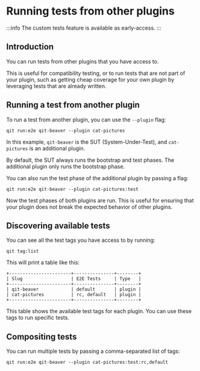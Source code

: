 # Running tests from other plugins

:::info
The custom tests feature is available as early-access.
:::

## Introduction

You can run tests from other plugins that you have access to.

This is useful for compatibility testing, or to run tests that are not part of your plugin, such as getting cheap coverage for your own plugin by leveraging tests that are already written.

## Running a test from another plugin

To run a test from another plugin, you can use the `--plugin` flag:

```qitbash
qit run:e2e qit-beaver --plugin cat-pictures
```

In this example, `qit-beaver` is the SUT (System-Under-Test), and `cat-pictures` is an additional plugin.

By default, the SUT always runs the bootstrap and test phases. The additional plugin only runs the bootstrap phase.

You can also run the test phase of the additional plugin by passing a flag:

```qitbash
qit run:e2e qit-beaver --plugin cat-pictures:test
```

Now the test phases of both plugins are run. This is useful for ensuring that your plugin does not break the expected behavior of other plugins.

## Discovering available tests

You can see all the test tags you have access to by running:

```qitbash
qit tag:list
```

This will print a table like this:

```
+-----------------------+---------------+--------+
| Slug                  | E2E Tests     | Type   |
+-----------------------+---------------+--------+
| qit-beaver            | default       | plugin |
| cat-pictures          | rc, default   | plugin |
+-----------------------+---------------+--------+
```

This table shows the available test tags for each plugin. You can use these tags to run specific tests.

## Compositing tests

You can run multiple tests by passing a comma-separated list of tags:

```qitbash
qit run:e2e qit-beaver --plugin cat-pictures:test:rc,default
```
